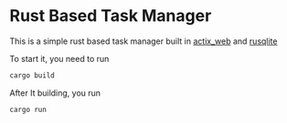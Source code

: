 # Rust Based Task Manager

This is a simple rust based task manager built in [actix_web](https://crates.io/crates/actix-web) and [rusqlite](https://crates.io/crates/rusqlite)

To start it, you need to run

```bash 
cargo build
```

After It building, you run
```bash 
cargo run
```